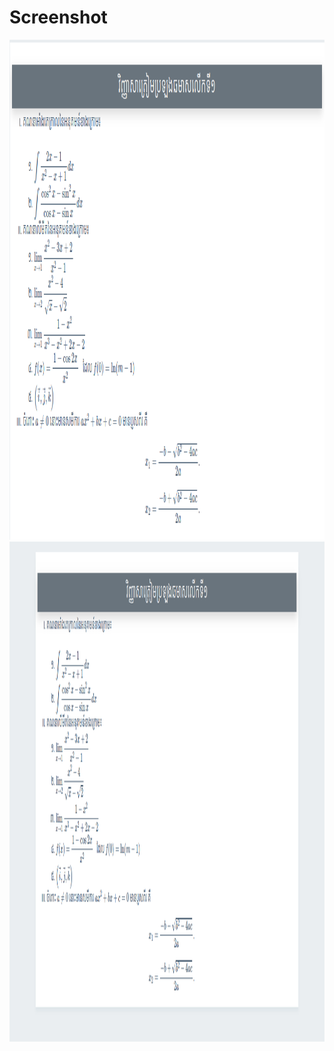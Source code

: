 
# Screenshot
<img height="800" width="800" src="app/assets/images/Screenshot 1.png" alt="MathJax">
<img height="800" width="800" src="app/assets/images/screenshot.png" alt="MathJax">
